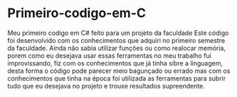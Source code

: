 # Primeiro-codigo-em-C
Meu primeiro codigo em C# feito para um projeto da faculdade
Este código foi desenvolvido com os conhecimentos que adquiri no primeiro semestre da faculdade.
Ainda não sabia utilizar funções ou como realocar memória, porem como eu desejava usar essas ferramentas 
no meu trabalho fui improvissando, fiz com os conhecimentos que já tinha sibre a linguagem, desta forma
o código pode parecer meio bagunçado ou errado mas com os conhecimentos que tinha na época foi utilizada
as ferramentas para subrir tudo que eu desejava no projeto e trouxe resultados supreendente.
